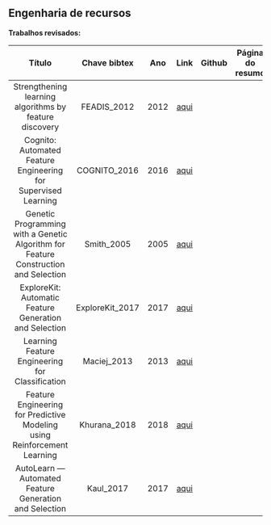 ## Engenharia de recursos

**Trabalhos revisados:**


| Título | Chave bibtex | Ano | Link | Github | Página do resumo |
|:------:|:-------:|:---:|:----:|:----------------:|:----------------:|
|Strengthening learning algorithms by feature discovery|FEADIS_2012|2012|[aqui](https://www.sciencedirect.com/science/article/pii/S0020025511006244)|||
|Cognito: Automated Feature Engineering for Supervised Learning|COGNITO_2016|2016|[aqui](https://ieeexplore.ieee.org/document/7836821)|||
|Genetic Programming with a Genetic Algorithm for Feature Construction and Selection|Smith_2005|2005|[aqui](https://link.springer.com/article/10.1007/s10710-005-2988-7)|||
|ExploreKit: Automatic Feature Generation and Selection|ExploreKit_2017|2017|[aqui](https://ieeexplore.ieee.org/document/7837936)|||
|Learning Feature Engineering for Classification|Maciej_2013|2013|[aqui](https://www.ijcai.org/proceedings/2017/352)|||
|Feature Engineering for Predictive Modeling using Reinforcement Learning|Khurana_2018|2018|[aqui](https://arxiv.org/abs/1709.07150#:~:text=Feature%20Engineering%20for%20Predictive%20Modeling%20using%20Reinforcement%20Learning,-Udayan%20Khurana%2C%20Horst&text=Feature%20engineering%20is%20a%20crucial,error%20for%20a%20given%20target.)|||
|AutoLearn — Automated Feature Generation and Selection|Kaul_2017|2017|[aqui](https://ieeexplore.ieee.org/document/8215494)|||
